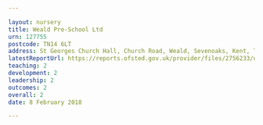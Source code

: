 ```yaml
---

layout: nursery
title: Weald Pre-School Ltd
urn: 127755
postcode: TN14 6LT
address: St Georges Church Hall, Church Road, Weald, Sevenoaks, Kent, TN14 6LT
latestReportUrl: https://reports.ofsted.gov.uk/provider/files/2756233/urn/127755.pdf
teaching: 2
development: 2
leadership: 2
outcomes: 2
overall: 2
date: 8 February 2018

---
```

